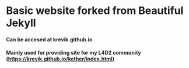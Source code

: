# Basic website forked from Beautiful Jekyll
#### Can be accesed at krevik.github.io 
#### Mainly used for providing site for my L4D2 community (https://krevik.github.io/kether/index.html)
